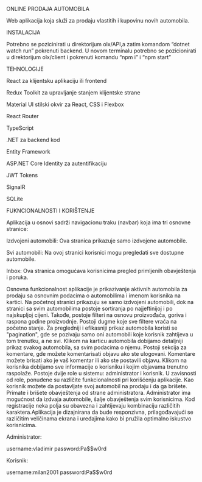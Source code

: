 ONLINE PRODAJA AUTOMOBILA

Web aplikacija koja služi za prodaju vlastitih i kupovinu novih automobila.

INSTALACIJA

Potrebno se pozicinirati u direktorijum olx/API,a zatim komandom “dotnet watch run” pokrenuti backend. U novom terminalu potrebno se pozicionirati u direktorijum olx/client i pokrenuti komandu “npm i” i “npm start”

TEHNOLOGIJE

React za klijentsku aplikaciju ili frontend

Redux Toolkit za upravljanje stanjem klijentske strane

Material UI stilski okvir za React, CSS i Flexbox

React Router

TypeScript

.NET za backend kod

Entity Framework

ASP.NET Core Identity za autentifikaciju

JWT Tokens

SignalR

SQLite

FUKNCIONALNOSTI I KORIŠTENJE

Aplikacija u osnovi sadrži navigacionu traku (navbar) koja ima tri osnovne stranice:

Izdvojeni automobili: Ova stranica prikazuje samo izdvojene automobile.

Svi automobili: Na ovoj stranici korisnici mogu pregledati sve dostupne automobile.

Inbox: Ova stranica omogućava korisnicima pregled primljenih obavještenja i poruka.

Osnovna funkcionalnost aplikacije je prikazivanje aktivnih automobila za prodaju sa osnovnim podacima o automobilima i imenom korisnika na kartici. Na početnoj stranici prikazuju se samo izdvojeni automobili, dok na stranici sa svim automobilima postoje sortiranja po najjeftinijoj i po najskupljoj cijeni. Takođe, postoje filteri na osnovu proizvođača, goriva i raspona godine proizvodnje. Postoji dugme koje sve filtere vraća na početno stanje. Za pregledniji i efikasniji prikaz automobila koristi se "pagination", gde se pozivaju samo oni automobili koje korisnik zahtijeva u tom trenutku, a ne svi. Klikom na karticu automobila dobijamo detaljniji prikaz svakog automobila, sa svim podacima o njemu. Postoji sekcija za komentare, gde možete komentarisati objavu ako ste ulogovani. Komentare možete brisati ako je vaš komentar ili ako ste postavili objavu. Klikom na korisnika dobijamo sve informacije o korisniku i kojim objavama trenutno raspolaže. Postoje dvije role u sistemu: administrator i korisnik. U zavisnosti od role, ponuđene su različite funkcionalnosti pri korišćenju aplikacije. Kao korisnik možete da postavljate svoj automobil na prodaju i da ga brišete. Primate i brišete obavještenja od strane administratora. Administrator ima mogućnost da izdvaja automobile, šalje obavještenja svim korisnicima. Kod registracije neka polja su obavezna i zahtijevaju kombinaciju različitih karaktera.Aplikacija je dizajnirana da bude responzivna, prilagođavajući se različitim veličinama ekrana i uređajima kako bi pružila optimalno iskustvo korisnicima. 

Administrator:

username:vladimir
password:Pa$$w0rd

Korisnik:

username:milan2001
password:Pa$$w0rd
